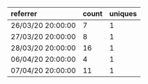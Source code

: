 | referrer          | count | uniques |
| :---------------- | :---- | :------ |
| 26/03/20 20:00:00 | 7     | 1       |
| 27/03/20 20:00:00 | 8     | 1       |
| 28/03/20 20:00:00 | 16    | 1       |
| 06/04/20 20:00:00 | 4     | 1       |
| 07/04/20 20:00:00 | 11    | 1       |